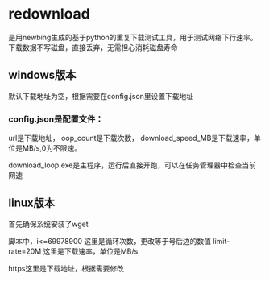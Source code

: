 # redownload
是用newbing生成的基于python的重复下载测试工具，用于测试网络下行速率。
下载数据不写磁盘，直接丢弃，无需担心消耗磁盘寿命
## windows版本
默认下载地址为空，根据需要在config.json里设置下载地址

### config.json是配置文件：
url是下载地址，
oop_count是下载次数，
download_speed_MB是下载速率，单位是MB/s,0为不限速。

download_loop.exe是主程序，运行后直接开跑，可以在任务管理器中检查当前网速


## linux版本
首先确保系统安装了wget

脚本中，i<=69978900 这里是循环次数，更改等于号后边的数值
limit-rate=20M 这里是下载速率，单位是MB/s

https这里是下载地址，根据需要修改
